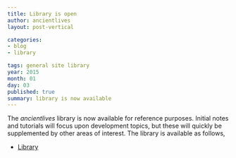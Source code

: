 ```yaml
---
title: Library is open
author: ancientlives
layout: post-vertical

categories:
- blog
- library

tags: general site library
year: 2015
month: 01
day: 03
published: true
summary: library is now available
---
```


The *ancientlives* library is now available for reference purposes. Initial notes and tutorials will focus upon development topics, but these will quickly be supplemented by other
areas of interest. The library is available as follows,

* [Library](/library)
